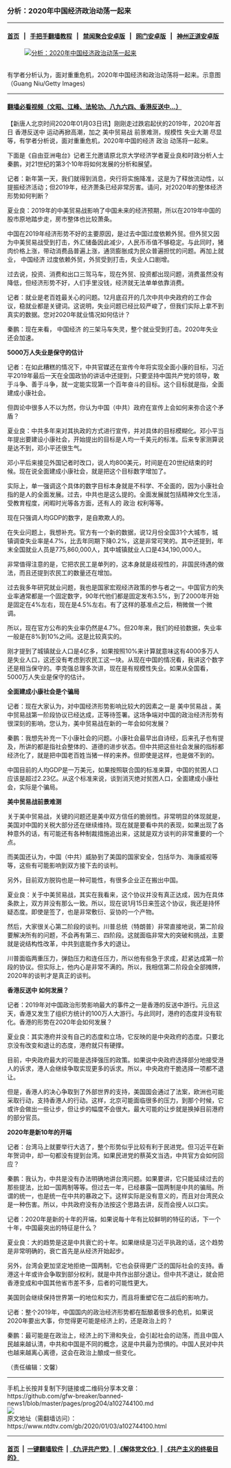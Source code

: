 ### 分析：2020年中国经济政治动荡一起来
------------------------

#### [首页](https://github.com/gfw-breaker/banned-news1/blob/master/README.md) &nbsp;&nbsp;|&nbsp;&nbsp; [手把手翻墙教程](https://github.com/gfw-breaker/guides/wiki) &nbsp;&nbsp;|&nbsp;&nbsp; [禁闻聚合安卓版](https://github.com/gfw-breaker/bn-android) &nbsp;&nbsp;|&nbsp;&nbsp; [网门安卓版](https://github.com/oGate2/oGate) &nbsp;&nbsp;|&nbsp;&nbsp; [神州正道安卓版](https://github.com/SzzdOgate/update) 



<div><div class="featured_image">
 <a href="https://i.ntdtv.com/assets/uploads/2020/01/GettyImages-56526727.jpg" target="_blank">
  <figure>
   <img alt="分析：2020年中国经济政治动荡一起来" src="https://i.ntdtv.com/assets/uploads/2020/01/GettyImages-56526727-800x450.jpg"/>
  </figure><br/>
 </a>
 <span class="caption">
  有学者分析认为，面对重重危机，2020年中国经济和政治动荡将一起来。示意图（Guang Niu/Getty Images)
 </span>
</div>
</div><hr/>

#### [翻墙必看视频（文昭、江峰、法轮功、八九六四、香港反送中...）](https://github.com/gfw-breaker/banned-news1/blob/master/pages/link3.md)

<div><div class="post_content" itemprop="articleBody">
 <p>
  【新唐人北京时间2020年01月03日讯】刚刚走过跌宕起伏的2019年，2020年首日
  <ok href="https://www.ntdtv.com/gb/prog422848.htm">
   香港反送中
  </ok>
  运动再掀高潮，加之
  <ok href="https://www.ntdtv.com/gb/美中贸易战.htm">
   美中贸易战
  </ok>
  前景难测，规模性
  <ok href="https://www.ntdtv.com/gb/失业大潮.htm">
   失业大潮
  </ok>
  尽显等，有学者分析说，面对重重危机，2020年中国的经济
  <ok href="https://www.ntdtv.com/gb/政治.htm">
   政治
  </ok>
  动荡将一起来。
 </p>
 <p>
  下面是《自由亚洲电台》记者王允邀请原北京大学经济学者夏业良和时政分析人士秦鹏，对21世纪的第3个10年将如何发展的分析和展望。
 </p>
 <p>
  记者：新年第一天，我们就得到消息，央行将实施降准，这是为了释放流动性，以提振经济活动；但2019年，经济萧条已经非常厉害。请问，对2020年的整体经济形势如何判断？
 </p>
 <p>
  夏业良：2019年的中美贸易战影响了中国未来的经济预期，所以在2019年中国的股市原地踏步走，房市整体也比较萧条。
 </p>
 <p>
  中国在2019年经济形势不好的主要原因，是过去中国过度依赖外贸。但外贸又因为中美贸易战受到打击，外汇储备因此减少，人民币币值不够稳定。与此同时，猪肉价格上涨，带动消费品普遍上涨，通货膨胀成为民众普遍担忧的问题。再加上就业，
  <ok href="https://www.ntdtv.com/gb/中国经济.htm">
   中国经济
  </ok>
  过度依赖外贸，外贸受到打击，失业人口剧增。
 </p>
 <p>
  过去说，投资、消费和出口三驾马车，现在外贸、投资都出现问题，消费虽然没有降低，但经济形势不好，人们手里没钱，经济就无法单单依靠消费。
 </p>
 <p>
  记者：就业是老百姓最关心的问题。12月底召开的几次中共中央政府的工作会议，稳就业都是关键词。这说明，失业问题已经比较严峻了，但我们实际上拿不到真实的数据。您对2020年就业情况如何估计？
 </p>
 <p>
  秦鹏：现在来看，
  <ok href="https://www.ntdtv.com/gb/中国经济.htm">
   中国经济
  </ok>
  的三架马车失灵，整个就业受到打击。2020年失业还会加速。
 </p>
 <p>
  <strong>
   5000万人失业是保守的估计
  </strong>
 </p>
 <p>
  记者：在如此糟糕的情况下，中共官媒还在宣传今年将实现全面小康的目标，习近平2019年最后一天在全国政协的讲话中还提到，只要坚持中国共产党的领导，敢于斗争、善于斗争，就一定能实现第一个百年奋斗的目标。这个目标就是指，全面建成小康社会。
 </p>
 <p>
  但舆论中很多人不以为然，你认为中国（中共）政府在宣传上会如何来弥合这个矛盾？
 </p>
 <p>
  夏业良：中共多年来对其执政的方式进行宣传，并对具体的目标模糊化。邓小平当年提出要建设小康社会，开始提出的目标是人均一千美元的标准。后来专家测算说是达不到，邓小平还很生气。
 </p>
 <p>
  邓小平后来接见外国记者时改口，说人均800美元，时间是在20世纪结束的时候。现在说全面建成小康社会，就是把这个目标数字增加了。
 </p>
 <p>
  实际上，单一强调这个具体的数字目标本身就是不科学、不全面的，因为小康社会指的是人的全面发展。过去，中共也是这么提的。全面发展就包括精神文化生活，受教育程度，闲暇时光等各方面，还有人的
  <ok href="https://www.ntdtv.com/gb/政治.htm">
   政治
  </ok>
  权利等等。
 </p>
 <p>
  现在只强调人均GDP的数字，是自欺欺人的。
 </p>
 <p>
  在失业问题上，我想补充。官方有一个新的数据，说12月份全国31个大城市，城镇调查失业率是4.7%，比去年同期下降0.2%，这是非常可笑的。其中还提到，年末全国就业人员是775,860,000人，其中城镇就业人口是434,190,000人。
 </p>
 <p>
  非常值得注意的是，它把农民工是单列的，这本身就是歧视性的，非国民待遇的做法，而且还提到农民工的数量还在增加。
 </p>
 <p>
  过去我多年研究就业问题，我也是国家宏观经济政策的参与者之一。中国官方的失业率通常都是一个固定数字，90年代他们都是固定发布3.5%，到了2000年开始是固定在4%左右，现在是4.5%左右。有了这样的基准点之后，稍微做一个微调。
 </p>
 <p>
  所以，现在官方公布的失业率仍然是4.7%。但20年来，我们的经验数据，失业率一般是在8%到10%之间。这是比较真实的。
 </p>
 <p>
  刚才提到了城镇就业人口是4亿多，如果按照10%来计算就意味这有4000多万人是失业人口，这还没有考虑到农民工这一块。从现在中国的情况看，我讲这个数字还是相当保守的。李克强总理多次讲，现在是有规模性失业。如果从全国看，5000万人失业是保守的估计。
 </p>
 <p>
  <strong>
   全面建成小康社会是个骗局
  </strong>
 </p>
 <p>
  记者：现在大家认为，对中国经济形势影响比较大的因素之一是
  <ok href="https://www.ntdtv.com/gb/美中贸易战.htm">
   美中贸易战
  </ok>
  。美中贸易战第一阶段协议已经达成，正等待签署。这场争端对中国的政治经济形势有很深刻的影响，您认为，美中贸易战在新的一年会如何发展？
 </p>
 <p>
  秦鹏：我想先补充一下小康社会的问题。小康社会最早出自诗经，后来孔子也有提及，所讲的都是指社会整体的、道德的进步状态。但中共把这些社会发展的指标都经济化了，就是把中国老百姓当猪一样的来养。但即使是这样，也是做不到的。
 </p>
 <p>
  中国目前的人均GDP是一万美元，如果按照联合国的标准来算，中国的贫困人口应该是超过2.23亿。从这个标准来说，谈到消灭绝对贫困人口，全面建成小康社会，实际是个骗局。
 </p>
 <p>
  <strong>
   美中贸易战前景难测
  </strong>
 </p>
 <p>
  关于美中贸易战，关键的问题还是美中双方信任的脆弱性。非常明显的体现就是，美国对中国的关税大部分还在继续维持。现在就是要看中共的表现，如果出现了各种意外的话，有可能还有各种制裁措施追出来，这就是双方谈判的非常重要的一个点。
 </p>
 <p>
  而美国还认为，中国（中共）威胁到了美国的国家安全，包括华为、海康威视等等，这些有可能影响到双方接下去的谈判。
 </p>
 <p>
  另外，目前双方脱钩也是一种可能性，有很多企业正在搬出中国。
 </p>
 <p>
  夏业良：关于中美贸易战，其实在我看来，这个协议并没有真正达成，因为在具体条款上，双方并没有那么一致。所以，现在说1月15日来签这个协议，我还是持怀疑态度。即使是签了，也是非常敷衍、妥协的一个产物。
 </p>
 <p>
  然后，大家很关心第二阶段的谈判。川普总统（特朗普）非常直接地说，第二阶段要解决所有的问题，不会再有第三、四阶段。这就面临非常大的突破和挑战，主要就是说结构性改革，中共到底能作多大的退让。
 </p>
 <p>
  川普面临两重压力，弹劾压力和连任压力，所以他有些急于求成，赶紧达成第一阶段的协议。但实际上，他内心是非常不满的。所以，我相信第二阶段会全部摊牌，2020年的谈判才是真正的谈判。
 </p>
 <p>
  <strong>
   <ok href="https://www.ntdtv.com/gb/prog422848.htm">
    香港反送中
   </ok>
   如何发展？
  </strong>
 </p>
 <p>
  记者：2019年对中国政治形势影响最大的事件之一是香港的反送中游行。元旦这天，香港又发生了组织方统计的100万人大游行。与此同时，港府的态度并没有软化。香港的形势在2020年会如何发展？
 </p>
 <p>
  夏业良：其实港府并没有自己的态度和立场，它反映的是中央政府的态度。只要北京没有改变和退让的态度，港府就只有硬撑。
 </p>
 <p>
  目前，中央政府最大的可能是选择强压的政策。如果说中央政府选择部分地接受港人的诉求，港人会继续争取实现更多的诉求。所以，中央政府干脆选择一项都不退让。
 </p>
 <p>
  但是，香港人的决心争取到了外部世界的支持，美国国会通过了法案，欧洲也可能采取行动，支持香港人的行动。这样，北京可能面临很多的压力，到那个时候，它或许会做出一些让步，但让步的幅度不会很大。最大可能的让步就是换掉目前港府的部分官员。
 </p>
 <p>
  <strong>
   2020年是新10年的开端
  </strong>
 </p>
 <p>
  记者：台湾马上就要举行大选了，整个形势似乎比较有利于民进党。但习近平在新年贺词中，却一句都没有提到台湾。如果民进党的蔡英文当选，中共官方会如何回应？
 </p>
 <p>
  秦鹏：我认为，中共是没有办法明确地讲台湾问题。如果要讲，它只能延续过去的那些提法，比如一国两制等等。但过去一年，已经暴露一国两制是中共的骗局。所谓的统一，也是统一在中共的暴政之下。这样实际是没有意义的，而且对台湾民众是一种伤害。所以，中共政府没有办法按这个思路去讲，反而会授人以口实。
 </p>
 <p>
  记者：2020年是新的十年的开端，如果说每十年有比较鲜明的特征的话，下一个十年，中国最突出的特征是什么？
 </p>
 <p>
  夏业良：大的趋势是这是中共衰亡的十年。如果继续是习近平执政的话，这个趋势是非常明确的，衰亡首先是从经济开始起步。
 </p>
 <p>
  另外，台湾会更加坚定地拒绝一国两制，它也会获得更广泛的国际社会的支持。香港这十年或许会争取到部分权利，就是中共作出部分退让。但中共不退让，就会把香港变成和中国其他省市差不多，后者的可能性更大。
 </p>
 <p>
  美国则会继续保持世界第一的地位和实力，而且将重塑它在二战后的影响力。
 </p>
 <p>
  记者：整个2019年，中国国内的政治经济形势都在酝酿着很多的危机，如果说2020年要出大事，你觉得更可能是经济上的，还是政治上的？
 </p>
 <p>
  秦鹏：最可能是在政治上，经济上的下滑和失业，会引起社会的动荡，而且中国人民越来越认清，中共和中国是不同的概念，这是中共最为恐惧的。中国人民对中共也越来越离心离德，这会在政治上酿成一些变化。
 </p>
 <p>
  （责任编辑：文馨）
 </p>
 <div class="single_ad">
 </div>
</div>
</div>
<hr/>
手机上长按并复制下列链接或二维码分享本文章：<br/>
https://github.com/gfw-breaker/banned-news1/blob/master/pages/prog204/a102744100.md <br/>
<a href='https://github.com/gfw-breaker/banned-news1/blob/master/pages/prog204/a102744100.md'><img src='https://github.com/gfw-breaker/banned-news1/blob/master/pages/prog204/a102744100.md.png'/></a> <br/>
原文地址（需翻墙访问）：https://www.ntdtv.com/gb/2020/01/03/a102744100.html


------------------------
#### [首页](https://github.com/gfw-breaker/banned-news1/blob/master/README.md) &nbsp;|&nbsp; [一键翻墙软件](https://github.com/gfw-breaker/nogfw/blob/master/README.md) &nbsp;| [《九评共产党》](https://github.com/gfw-breaker/9ping.md/blob/master/README.md#九评之一评共产党是什么) | [《解体党文化》](https://github.com/gfw-breaker/jtdwh.md/blob/master/README.md) | [《共产主义的终极目的》](https://github.com/gfw-breaker/gczydzjmd.md/blob/master/README.md)


<img src='http://gfw-breaker.win/banned-news/pages/prog204/a102744100.md' width='0px' height='0px'/>